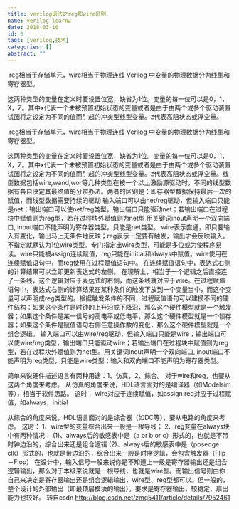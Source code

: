```yaml
---
title: verilog语法之reg和wire区别
name: verilog-learn2
date: 2018-03-10
id: 0
tags: [verilog,技术]
categories: []
abstract: ""
---
```



​	reg相当于存储单元，wire相当于物理连线 Verilog 中变量的物理数据分为线型和寄存器型。

​	这两种类型的变量在定义时要设置位宽，缺省为1位。变量的每一位可以是0，1，X，Z。其中x代表一个未被预置初始状态的变量或者是由于由两个或多个驱动装置试图将之设定为不同的值而引起的冲突型线型变量。z代表高阻状态或浮空量。 
<!--more-->


​	reg相当于存储单元，wire相当于物理连线 Verilog 中变量的物理数据分为线型和寄存器型。

​	这两种类型的变量在定义时要设置位宽，缺省为1位。变量的每一位可以是0，1，X，Z。其中x代表一个未被预置初始状态的变量或者是由于由两个或多个驱动装置试图将之设定为不同的值而引起的冲突型线型变量。z代表高阻状态或浮空量。 <!--more-->
​	线型数据包括wire,wand,wor等几种类型在被一个以上激励源驱动时，不同的线型数据有各自决定其最终值的分辨办法。 
​	两者的区别是：即存器型数据保持最后一次的赋值，而线型数据需要持续的驱动 输入端口可以由net/reg驱动，但输入端口只能是net；输出端口可以使net/reg类型，输出端口只能驱动net；若输出端口在过程块中赋值则为reg型，若在过程块外赋值则为net型 用关键词inout声明一个双向端口, inout端口不能声明为寄存器类型，只能是net类型。 wire表示直通，即只要输入有变化，输出马上无条件地反映；reg表示一定要有触发，输出才会反映输入。 不指定就默认为1位wire类型。专门指定出wire类型，可能是多位或为使程序易读。wire只能被assign连续赋值，reg只能在initial和always中赋值。wire使用在连续赋值语句中，而reg使用在过程赋值语句中。 在连续赋值语句中，表达式右侧的计算结果可以立即更新表达式的左侧。
​	在理解上，相当于一个逻辑之后直接连了一条线，这个逻辑对应于表达式的右侧，而这条线就对应于wire。在过程赋值语句中，表达式右侧的计算结果在某种条件的触发下放到一个变量当中，而这个变量可以声明成reg类型的。根据触发条件的不同，过程赋值语句可以建模不同的硬件结构：如果这个条件是时钟的上升沿或下降沿，那么这个硬件模型就是一个触发器；如果这个条件是某一信号的高电平或低电平，那么这个硬件模型就是一个锁存器；如果这个条件是赋值语句右侧任意操作数的变化，那么这个硬件模型就是一个组合逻辑。 输入端口可以由wire/reg驱动，但输入端口只能是wire；输出端口可以使wire/reg类型，输出端口只能驱动wire；若输出端口在过程块中赋值则为reg型，若在过程块外赋值则为net型。用关键词inout声明一个双向端口, inout端口不能声明为reg类型，只能是wire类型；输入和双向端口不能声明为寄存器类型。 

简单来说硬件描述语言有两种用途：1、仿真，2、综合。 
对于wire和reg，也要从这两个角度来考虑。
从仿真的角度来说，HDL语言面对的是编译器（如Modelsim等），相当于软件思路。 这时： wire对应于连续赋值，如assign reg对应于过程赋值，如always，initial 

从综合的角度来说，HDL语言面对的是综合器（如DC等），要从电路的角度来考虑。 这时： 
1、wire型的变量综合出来一般是一根导线；
2、reg变量在always块中有两种情况：
	(1)、always后的敏感表中是（a or b or c）形式的，也就是不带时钟边沿的，综合出来还是组合逻辑 
	(2)、always后的敏感表中是（posedge clk）形式的，也就是带边沿的，综合出来一般是时序逻辑，会包含触发器（Flip－Flop） 在设计中，输入信号一般来说你是不知道上一级是寄存器输出还是组合逻辑输出，那么对于本级来说就是一根导线，也就是wire型。而输出信号则由你自己来决定是寄存器输出还是组合逻辑输出，wire型、reg型都可以。但一般的，整个设计的外部输出（即最顶层模块的输出），要求是寄存器输出，较稳定、扇出能力也较好。 
转自csdn http://blog.csdn.net/zmq5411/article/details/7952461